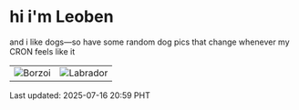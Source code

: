 # hi i'm Leoben

and i like dogs—so have some random dog pics that change whenever my CRON feels like it

|  |  |
|--------|----------|
| ![Borzoi](https://random-dog-vercel.vercel.app/api/random-borzoi?v=1752670792) | ![Labrador](https://random-dog-vercel.vercel.app/api/random-labrador?v=1752670792) |

Last updated: 2025-07-16 20:59 PHT

